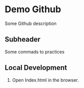 # Demo Github

Some Github description

## Subheader

Some commads to practices

## Local Development
1. Open Index.html in the browser.